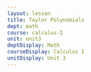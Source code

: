 ```yaml
---
layout: lesson
title: Taylor Polynomials
dept: math
course: calculus-I
unit: unit3
deptDisplay: Math
courseDisplay: Calculus I
unitDisplay: Unit 3
---
```



